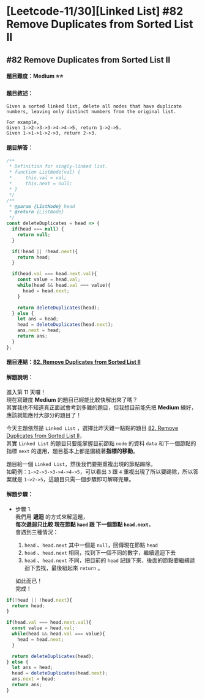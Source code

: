# [Leetcode-11/30][Linked List] #82 Remove Duplicates from Sorted List II

## #82 Remove Duplicates from Sorted List II

#### 題目難度：Medium :star::star:
#### 題目敘述：
```
Given a sorted linked list, delete all nodes that have duplicate numbers, leaving only distinct numbers from the original list.

For example,
Given 1->2->3->3->4->4->5, return 1->2->5.
Given 1->1->1->2->3, return 2->3.
```
#### 題目解答：
```javascript
/**
 * Definition for singly-linked list.
 * function ListNode(val) {
 *     this.val = val;
 *     this.next = null;
 * }
 */
/**
 * @param {ListNode} head
 * @return {ListNode}
 */
const deleteDuplicates = head => {
  if(head === null) {
    return null;
  }

  if(!head || !head.next){
    return head;
  }

  if(head.val === head.next.val){
    const value = head.val;
    while(head && head.val === value){
      head = head.next;
    }

    return deleteDuplicates(head);
  } else {
    let ans = head;
    head = deleteDuplicates(head.next);
    ans.next = head;
    return ans;
  }
};
```
#### 題目連結：[82. Remove Duplicates from Sorted List II](https://leetcode.com/problems/remove-duplicates-from-sorted-list-ii/)
#### 解題說明：
進入第 11 天囉！  
現在寫難度 **Medium** 的題目已經能比較快解出來了嗎？  
其實我也不知道真正面試會考到多難的題目，但我想目前能先把 **Medium** 練好，應該就能應付大部分的題目了！  

今天主題依然是 `Linked List` ，選擇比昨天難一點點的題目 [82. Remove Duplicates from Sorted List II](https://leetcode.com/problems/remove-duplicates-from-sorted-list-ii/)，  
其實 `Linked List` 的題目只要能掌握目前節點 `node` 的資料 `data` 和下一個節點的指標 `next` 的運用，題目基本上都是圍繞著**指標的移動**。

題目給一個 `Linked List`，然後我們要把重複出現的節點踢除，  
如範例：`1->2->3->3->4->4->5`，可以看出 `3` 跟 `4` 重複出現了所以要踢除，所以答案就是 `1->2->5`，這題目只需一個步驟即可解釋完畢。  

#### 解題步驟：
- 步驟 1.  
我們用 **遞迴** 的方式來解這題，  
**每次遞迴只比較 現在節點 `haed` 跟 下一個節點 `head.next`**，  
會遇到三種情況：  

  1. `head` 、`head.next` 其中一個是 `null`，回傳現在節點 `head`
  2. `head` 、`head.next` 相同，找到下一個不同的數字，繼續遞迴下去
  3. `head` 、`head.next` 不同，把目前的 `head` 記錄下來，後面的節點要繼續遞迴下去找，最後組起來 `return` 。  

   如此而已！  
   完成！  

```javascript
if(!head || !head.next){
  return head;
}

if(head.val === head.next.val){
  const value = head.val;
  while(head && head.val === value){
    head = head.next;
  }

  return deleteDuplicates(head);
} else {
  let ans = head;
  head = deleteDuplicates(head.next);
  ans.next = head;
  return ans;
}
```  
